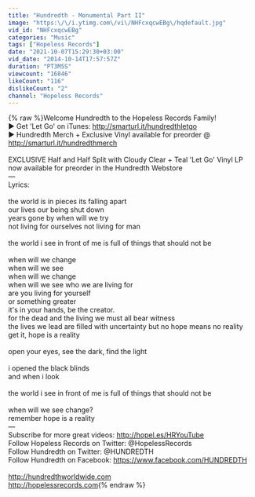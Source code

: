 ```yaml
---
title: "Hundredth - Monumental Part II"
image: "https:\/\/i.ytimg.com\/vi\/NHFcxqcwEBg\/hqdefault.jpg"
vid_id: "NHFcxqcwEBg"
categories: "Music"
tags: ["Hopeless Records"]
date: "2021-10-07T15:29:30+03:00"
vid_date: "2014-10-14T17:57:57Z"
duration: "PT3M5S"
viewcount: "16846"
likeCount: "116"
dislikeCount: "2"
channel: "Hopeless Records"
---
```

{% raw %}Welcome Hundredth to the Hopeless Records Family!<br />► Get 'Let Go' on iTunes: <a rel="nofollow" target="blank" href="http://smarturl.it/hundredthletgo">http://smarturl.it/hundredthletgo</a><br />► Hundredth Merch + Exclusive Vinyl available for preorder @ <a rel="nofollow" target="blank" href="http://smarturl.it/hundredthmerch">http://smarturl.it/hundredthmerch</a><br /><br />EXCLUSIVE Half and Half Split with Cloudy Clear + Teal 'Let Go' Vinyl LP now available for preorder in the Hundredth Webstore<br />—<br />Lyrics:<br /><br />the world is in pieces its falling apart<br />our lives our being shut down<br />years gone by when will we try<br />not living for ourselves not living for man<br /><br />the world i see in front of me is full of things that should not be<br /><br />when will we change<br />when will we see<br />when will we change<br />when will we see who we are living for<br />are you living for yourself<br />or something greater<br />it's in your hands, be the creator. <br />for the dead and the living we must all bear witness<br />the lives we lead are filled with uncertainty but no hope means no reality <br />get it, hope is a reality<br /><br />open your eyes, see the dark, find the light <br /><br />i opened the black blinds <br />and when i look <br /><br />the world i see in front of me is full of things that should not be<br /><br />when will we see change?<br />remember hope is a reality<br />—<br />Subscribe for more great videos: <a rel="nofollow" target="blank" href="http://hopel.es/HRYouTube">http://hopel.es/HRYouTube</a><br />Follow Hopeless Records on Twitter: @HopelessRecords<br />Follow Hundredth on Twitter: @HUNDREDTH<br />Follow Hundredth on Facebook: <a rel="nofollow" target="blank" href="https://www.facebook.com/HUNDREDTH">https://www.facebook.com/HUNDREDTH</a><br /><br /><a rel="nofollow" target="blank" href="http://hundredthworldwide.com">http://hundredthworldwide.com</a><br /><a rel="nofollow" target="blank" href="http://hopelessrecords.com">http://hopelessrecords.com</a>{% endraw %}
